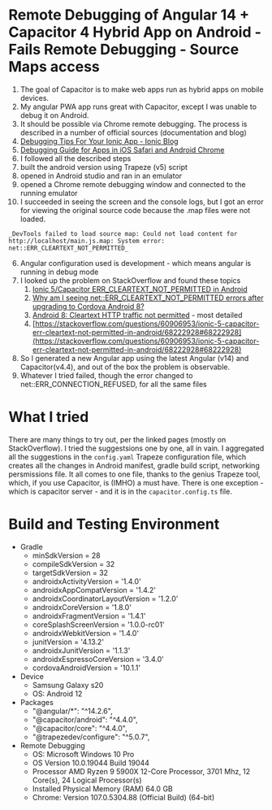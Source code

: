 # Remote Debugging of Angular 14 + Capacitor 4 Hybrid App on Android - Fails Remote Debugging - Source Maps access

1. The goal of Capacitor is to make web apps run as hybrid apps on mobile devices.
2. My angular PWA app runs great with Capacitor, except I was unable to debug it on Android.
3. It should be possible via Chrome remote debugging. The process is described in a number of official sources (documentation and blog)
  1. [Debugging Tips For Your Ionic App - Ionic Blog](https://ionic.io/blog/debugging-tips-for-your-ionic-app)
  2. [Debugging Guide for Apps in iOS Safari and Android Chrome](https://ionicframework.com/docs/troubleshooting/debugging)
4. I followed all the described steps
  3. built the android version using Trapeze (v5) script
  4. opened in Android studio and ran in an emulator
  5. opened a Chrome remote debugging window and connected to the running emulator
5. I succeeded in seeing the screen and the console logs, but I got an error for viewing the original source code because the .map files were not loaded.
```
_DevTools failed to load source map: Could not load content for http://localhost/main.js.map: System error: net::ERR_CLEARTEXT_NOT_PERMITTED_
```
6. Angular configuration used is development - which means angular is running in debug mode
7. I looked up the problem on StackOverflow and found these topics
   1. [Ionic 5/Capacitor ERR_CLEARTEXT_NOT_PERMITTED in Android](https://stackoverflow.com/questions/60906953/ionic-5-capacitor-err-cleartext-not-permitted-in-android)
   2. [Why am I seeing net::ERR_CLEARTEXT_NOT_PERMITTED errors after upgrading to Cordova Android 8?](https://stackoverflow.com/questions/54752716/why-am-i-seeing-neterr-cleartext-not-permitted-errors-after-upgrading-to-cordo)
   3. [Android 8: Cleartext HTTP traffic not permitted](https://stackoverflow.com/questions/45940861/android-8-cleartext-http-traffic-not-permitted) - most detailed
   4. [https://stackoverflow.com/questions/60906953/ionic-5-capacitor-err-cleartext-not-permitted-in-android/68222928#68222928](https://stackoverflow.com/questions/60906953/ionic-5-capacitor-err-cleartext-not-permitted-in-android/68222928#68222928)
8. So I generated a new Angular app using the latest Angular (v14) and Capacitor(v4.4), and out of the box the problem is observable.
9. Whatever I tried failed, though the error changed to net::ERR_CONNECTION_REFUSED, for all the same files
 

# What I tried
There are many things to try out, per the linked pages (mostly on StackOverflow).
I tried the suggestsions one by one, all in vain. 
I aggregated all the suggestions in the `config.yaml` Trapeze configuration file, which creates all the changes in Android manifest, gradle build script, networking persmissions file.
It all comes to one file, thanks to the genius Trapeze tool, which, if you use Capacitor, is (IMHO) a must have.
There is one exception - which is capacitor server - and it is in the `capacitor.config.ts` file. 

# Build and Testing Environment
- Gradle
  - minSdkVersion = 28
  - compileSdkVersion = 32
  - targetSdkVersion = 32
  - androidxActivityVersion = '1.4.0'
  - androidxAppCompatVersion = '1.4.2'
  - androidxCoordinatorLayoutVersion = '1.2.0'
  - androidxCoreVersion = '1.8.0'
  - androidxFragmentVersion = '1.4.1'
  - coreSplashScreenVersion = '1.0.0-rc01'
  - androidxWebkitVersion = '1.4.0'
  - junitVersion = '4.13.2'
  - androidxJunitVersion = '1.1.3'
  - androidxEspressoCoreVersion = '3.4.0'
   - cordovaAndroidVersion = '10.1.1'
- Device
  - Samsung Galaxy s20
  - OS: Android 12
- Packages
  - "@angular/*": "^14.2.6",
  - "@capacitor/android": "^4.4.0",
  - "@capacitor/core": "^4.4.0",
  - "@trapezedev/configure": "^5.0.7",
- Remote Debugging
  - OS: Microsoft Windows 10 Pro
  - OS Version	10.0.19044 Build 19044
  - Processor	AMD Ryzen 9 5900X 12-Core Processor, 3701 Mhz, 12 Core(s), 24 Logical Processor(s)
  - Installed Physical Memory (RAM)	64.0 GB
  - Chrome: Version 107.0.5304.88 (Official Build) (64-bit)



